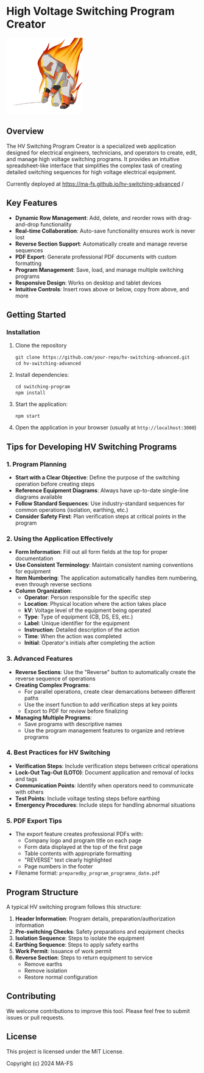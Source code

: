 # High Voltage Switching Program Creator

<img src="switching-program/public/logo.PNG" alt="HV Switching Program Creator Logo" width="200"/>

## Overview

The HV Switching Program Creator is a specialized web application designed for electrical engineers, technicians, and operators to create, edit, and manage high voltage switching programs. It provides an intuitive spreadsheet-like interface that simplifies the complex task of creating detailed switching sequences for high voltage electrical equipment.

Currently deployed at https://ma-fs.github.io/hv-switching-advanced /

## Key Features

- **Dynamic Row Management**: Add, delete, and reorder rows with drag-and-drop functionality
- **Real-time Collaboration**: Auto-save functionality ensures work is never lost
- **Reverse Section Support**: Automatically create and manage reverse sequences
- **PDF Export**: Generate professional PDF documents with custom formatting
- **Program Management**: Save, load, and manage multiple switching programs
- **Responsive Design**: Works on desktop and tablet devices
- **Intuitive Controls**: Insert rows above or below, copy from above, and more

## Getting Started

### Installation

1. Clone the repository
   ```
   git clone https://github.com/your-repo/hv-switching-advanced.git
   cd hv-switching-advanced
   ```

2. Install dependencies:
   ```
   cd switching-program
   npm install
   ```

3. Start the application:
   ```
   npm start
   ```

4. Open the application in your browser (usually at `http://localhost:3000`)

## Tips for Developing HV Switching Programs

### 1. Program Planning

- **Start with a Clear Objective**: Define the purpose of the switching operation before creating steps
- **Reference Equipment Diagrams**: Always have up-to-date single-line diagrams available
- **Follow Standard Sequences**: Use industry-standard sequences for common operations (isolation, earthing, etc.)
- **Consider Safety First**: Plan verification steps at critical points in the program

### 2. Using the Application Effectively

- **Form Information**: Fill out all form fields at the top for proper documentation
- **Use Consistent Terminology**: Maintain consistent naming conventions for equipment
- **Item Numbering**: The application automatically handles item numbering, even through reverse sections
- **Column Organization**:
  - **Operator**: Person responsible for the specific step
  - **Location**: Physical location where the action takes place
  - **kV**: Voltage level of the equipment being operated
  - **Type**: Type of equipment (CB, DS, ES, etc.)
  - **Label**: Unique identifier for the equipment
  - **Instruction**: Detailed description of the action
  - **Time**: When the action was completed
  - **Initial**: Operator's initials after completing the action

### 3. Advanced Features

- **Reverse Sections**: Use the "Reverse" button to automatically create the reverse sequence of operations
- **Creating Complex Programs**:
  - For parallel operations, create clear demarcations between different paths
  - Use the insert function to add verification steps at key points
  - Export to PDF for review before finalizing
- **Managing Multiple Programs**: 
  - Save programs with descriptive names
  - Use the program management features to organize and retrieve programs

### 4. Best Practices for HV Switching

- **Verification Steps**: Include verification steps between critical operations
- **Lock-Out Tag-Out (LOTO)**: Document application and removal of locks and tags
- **Communication Points**: Identify when operators need to communicate with others
- **Test Points**: Include voltage testing steps before earthing
- **Emergency Procedures**: Include steps for handling abnormal situations

### 5. PDF Export Tips

- The export feature creates professional PDFs with:
  - Company logo and program title on each page
  - Form data displayed at the top of the first page
  - Table contents with appropriate formatting
  - "REVERSE" text clearly highlighted
  - Page numbers in the footer
- Filename format: `preparedby_program_programno_date.pdf`

## Program Structure

A typical HV switching program follows this structure:

1. **Header Information**: Program details, preparation/authorization information
2. **Pre-switching Checks**: Safety preparations and equipment checks
3. **Isolation Sequence**: Steps to isolate the equipment
4. **Earthing Sequence**: Steps to apply safety earths
5. **Work Permit**: Issuance of work permit
6. **Reverse Section**: Steps to return equipment to service
   - Remove earths
   - Remove isolation
   - Restore normal configuration

## Contributing

We welcome contributions to improve this tool. Please feel free to submit issues or pull requests.

## License

This project is licensed under the MIT License.

Copyright (c) 2024 MA-FS
